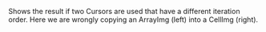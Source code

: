 Shows the result if two Cursors are used that have a different iteration order. Here we are wrongly copying an ArrayImg (left) into a CellImg (right).
